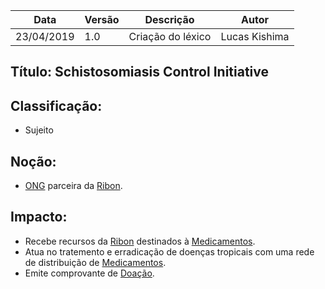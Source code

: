 | Data | Versão | Descrição | Autor |
|---|---|---|---|
| 23/04/2019 | 1.0 | Criação do léxico  | Lucas Kishima |

## Título: Schistosomiasis Control Initiative

## Classificação:

- Sujeito

## Noção:

- [ONG](https://github.com/requisitos-2019-1/Ribon/blob/master/Modelagem%20de%20Requisitos/Lexicos/Ong.md) parceira da [Ribon](https://github.com/requisitos-2019-1/Ribon/blob/master/Modelagem%20de%20Requisitos/Lexicos/Ribon.md).

## Impacto:

- Recebe recursos da [Ribon](https://github.com/requisitos-2019-1/Ribon/blob/master/Modelagem%20de%20Requisitos/Lexicos/Ribon.md) destinados à [Medicamentos](https://github.com/requisitos-2019-1/Ribon/blob/master/Modelagem%20de%20Requisitos/Lexicos/Medicamentos.md).
- Atua no tratemento e erradicação de doenças tropicais com uma rede de distribuição de [Medicamentos](https://github.com/requisitos-2019-1/Ribon/blob/master/Modelagem%20de%20Requisitos/Lexicos/Medicamentos.md).
- Emite comprovante de [Doação](https://github.com/requisitos-2019-1/Ribon/blob/master/Modelagem%20de%20Requisitos/Lexicos/Doação.md).
